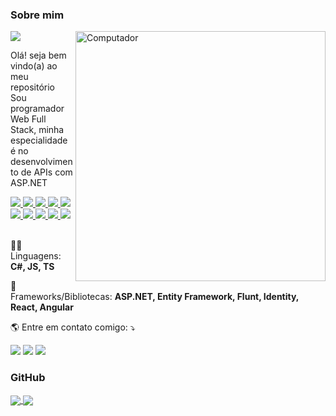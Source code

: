 ### Sobre mim
<a href="https://github.com/BryanDietrichBernhardt">
    <img src="https://img.shields.io/static/v1?label=Overview&message=BryanDietrichBernhardt&color=6909FA&style=for-the-badge&logo=GitHub&labelColor=323330">
</a>
    
<img src="https://raw.githubusercontent.com/MicaelliMedeiros/micaellimedeiros/master/image/computer-illustration.png" min-width="400px" max-width="400px" width="400px" align="right" alt="Computador">

<p> 
  Olá! seja bem vindo(a) ao meu repositório <br />
  Sou programador Web Full Stack, minha especialidade é no desenvolvimento de APIs com ASP.NET
</p>

<a href="https://github.com/BryanDietrichBernhardt">
    <img src="https://img.shields.io/badge/C%23-323330?style=for-the-badge&logo=c-sharp&logoColor=17941D" />
    <img src="https://img.shields.io/badge/JavaScript-323330?style=for-the-badge&logo=javascript&logoColor=F7DF1E" />
    <img src="https://img.shields.io/badge/TypeScript-323330?style=for-the-badge&logo=typescript&logoColor=007ACB" />
    <img src="https://img.shields.io/badge/.NET-323330?style=for-the-badge&logo=.net&logoColor=4F2ACF" />
    <img src="https://img.shields.io/badge/React-323330?style=for-the-badge&logo=react&logoColor=61DAFB" />
    <img src="https://img.shields.io/badge/Angular-323330?style=for-the-badge&logo=angular&logoColor=CB2839" />
    <img src="https://img.shields.io/badge/MongoDB-323330?style=for-the-badge&logo=mongodb&logoColor=6C9E4F" />
    <img src="https://img.shields.io/badge/PostgreSQL-323330?style=for-the-badge&logo=postgresql&logoColor=2E6093" />
    <img src="https://img.shields.io/badge/MySQL-323330?style=for-the-badge&logo=mysql&logoColor=00618B" />
    <img src="https://img.shields.io/badge/Docker-323330?style=for-the-badge&logo=docker&logoColor=0090E1" />     
</a>
<br />
<br />

<p>
  🧑‍🚀 Linguagens: <strong>C#, JS, TS</strong>
</p>

<p>
  🚀 Frameworks/Bibliotecas: <strong>ASP.NET, Entity Framework, Flunt, Identity, React, Angular</strong>
</p>

<p>
  🌎 Entre em contato comigo: ⤵️
</p>

<p>

  <a href="https://www.linkedin.com/in/bryandbernhardt/" alt="Linkedin">
  <img src="https://img.shields.io/badge/-Linkedin-323330?style=flat-square&logo=Linkedin&logoColor=007AB5&link=https://www.linkedin.com/in/bryandbernhardt/" /></a>

  <a href="https://api.whatsapp.com/send?phone=5551986821539" alt="WhatsApp">
  <img src="https://img.shields.io/badge/-WhatsApp-323330?style=flat-square&logo=whatsapp&logoColor=4CC75A&link=https://api.whatsapp.com/send?phone=5551986821539"/></a>

  <a href="https://www.instagram.com/baiaaam/" alt="Instagram">
  <img src="https://img.shields.io/badge/-Instagram-323330?style=flat-square&logo=instagram&logoColor=C40C7B&link=https://www.instagram.com/baiaaam/"/></a>
</p>  

### GitHub

<div>
    <a href="https://github.com/BryanDietrichBernhardt">
      <img align="center" src="https://github-readme-stats.vercel.app/api?username=BryanDietrichBernhardt&count_private=true&show_icons=true&include_all_commits=true&hide_border=true&bg_color=6909FA&title_color=ffffff&text_color=ffffff&icon_color=B03DE8&border_color=B03DE8&locale=pt-br&hide_rank=true&layout=compact&hide=stars,issues&card_width=350&card_height=100&custom_title=Minhas%20estatísticas" />
    </a>
    <a href="https://github.com/BryanDietrichBernhardt">
      <img align="center" src="https://github-readme-stats.vercel.app/api/top-langs/?username=BryanDietrichBernhardt&hide=html,css&langs_count=4&hide_border=true&bg_color=6909FA&title_color=ffffff&text_color=ffffff&icon_color=B03DE8&border_color=B03DE8&locale=pt-br&hide_rank=true&layout=compact&include_all_commits=true&count_private=true&card_width=350&card_height=100" />
    </a>
</div>
